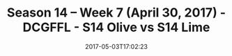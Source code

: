 ---
title: Season 14 – Week 7 (April 30, 2017) - DCGFFL - S14 Olive vs S14 Lime
teams-score:
- team: _teams/s14-olive.md
  score: 34
- team: _teams/s14-lime.md
  score: 33
mvp: Matt N. & Austin
game-ball: Cory & No One
sportsperson: ''
season: 14
week: 7
date: '2017-05-03T17:02:23'
pageid: season-14-week-7-april-30-2017-5100-vs-5098
---